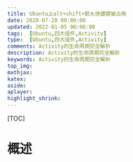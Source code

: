 ```yaml
---
title: Ubuntu上alt+shift+箭头快捷键被占用
date: 2020-07-20 00:00:00
updated: 2022-01-05 00:00:00
tags:  [Ubuntu,四大组件,Activity]
type:  [Ubuntu,四大组件,Activity]
comments: Activity的生命周期完全解析
description: Activity的生命周期完全解析
keywords: Activity的生命周期完全解析
top_img:
mathjax:
katex:
aside:
aplayer:
highlight_shrink:
---
```


[TOC]

# 概述
